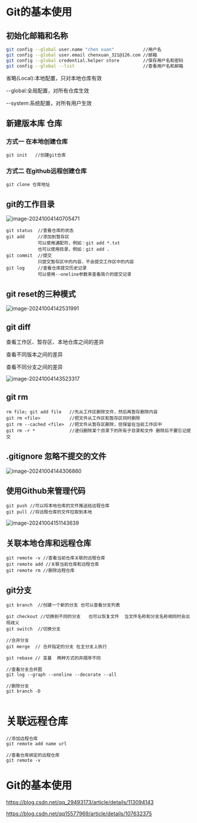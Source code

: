 # Git的基本使用

## 初始化邮箱和名称

```sh
git config --global user.name "chen xuan"  			//用户名
git config --global user.email chenxuan_321@126.com //邮箱
git config --global credential.helper store     	//保存用户名和密码
git config --global --list                  		//查看用户名和邮箱
```

省略(Local):本地配置，只对本地仓库有效

--global:全局配置，对所有仓库生效

--system:系统配置，对所有用户生效



## 新建版本库 仓库

### 方式一 在本地创建仓库

```shell
git init   //创建git仓库
```

### 方式二 在github远程创建仓库

```shell
git clone 仓库地址
```

## 

## git的工作目录

![image-20241004140705471](C:\Users\15819\AppData\Roaming\Typora\typora-user-images\image-20241004140705471.png)



```shell
git status 	//查看仓库的状态
git add   	//添加到暂存区
			可以使用通配符，例如：git add *.txt
			也可以使用目录，例如：git add .
git commit 	//提交
			只提交暂存区中的内容，不会提交工作区中的内容
git log		//查看仓库提交历史记录
			可以使用--oneline参数来查看简介的提交记录
```



## git reset的三种模式

![image-20241004142531991](C:\Users\15819\AppData\Roaming\Typora\typora-user-images\image-20241004142531991.png)



## git diff 

查看工作区、暂存区、本地仓库之间的差异

查看不同版本之间的差异

查看不同分支之间的差异

![image-20241004143523317](C:\Users\15819\AppData\Roaming\Typora\typora-user-images\image-20241004143523317.png)



## git rm

```
rm file; git add file 	//先从工作区删除文件，然后再暂存删除内容
git rm <file>			//把文件从工作区和暂存区同时删除
git rm --cached <file> 	//把文件从暂存区删除，但保留在当前工作区中
git rm -r * 			//递归删除某个目录下的所有子目录和文件 删除后不要忘记提交
```



## .gitignore 忽略不提交的文件

![image-20241004144306860](C:\Users\15819\AppData\Roaming\Typora\typora-user-images\image-20241004144306860.png)



## 使用Github来管理代码

```
git push //可以将本地仓库的文件推送给远程仓库
git pull //将远程仓库的文件拉取到本地
```

![image-20241004151143639](C:\Users\15819\AppData\Roaming\Typora\typora-user-images\image-20241004151143639.png)



## 关联本地仓库和远程仓库

```shell
git remote -v //查看当前仓库关联的远程仓库
git remote add //关联当前仓库和远程仓库
git remote rm //删除远程仓库
```



## git分支

```shell
git branch  //创建一个新的分支 也可以查看分支列表

git checkout //切换到不同的分支   也可以恢复文件  当文件名称和分支名称相同时会出现歧义
git switch 	//切换分支

//合并分支
git merge  // 合并指定的分支 在主分支上执行

git rebase // 变基  两种方式的并顺序不同

//查看分支合并图
git log --graph --oneline --decorate --all

//删除分支
git branch -D


```

# 关联远程仓库

```
//添加远程仓库
git remote add name url

//查看仓库绑定的远程仓库
git remote -v

```

# Git的基本使用

https://blog.csdn.net/qq_29493173/article/details/113094143

https://blog.csdn.net/qq15577969/article/details/107632375
